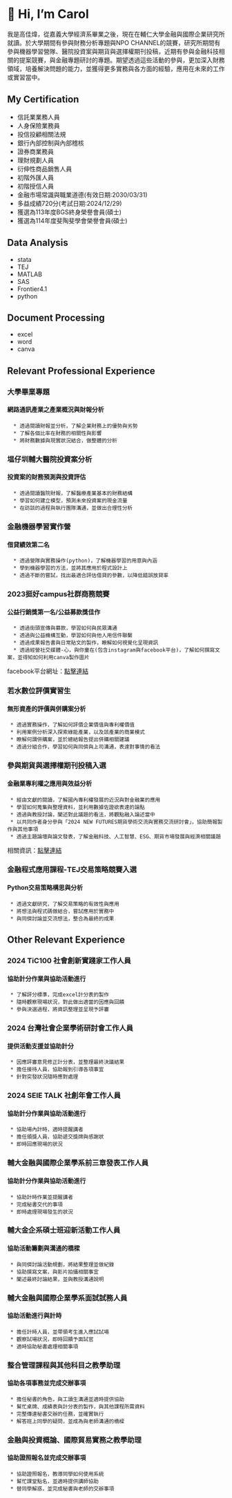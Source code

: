 # 👋 Hi, I’m Carol
我是高佳煒，從嘉義大學經濟系畢業之後，現在在輔仁大學金融與國際企業研究所就讀。於大學期間有參與財務分析專題與NPO CHANNEL的競賽，研究所期間有參與機器學習營隊、醫院投資案與期貨與選擇權期刊投稿，近期有參與金融科技相關的提案競賽，與金融專題研討的專題。期望透過這些活動的參與，更加深入財務領域，培養解決問題的能力，並獲得更多實務與各方面的經驗，應用在未來的工作或實習當中。

## My Certification 
* 信託業業務人員
* 人身保險業務員
* 投信投顧相關法規
* 銀行內部控制與內部稽核
* 證券商業務員
* 理財規劃人員
* 衍伸性商品銷售人員
* 初階外匯人員
* 初階授信人員
* 金融市場常識與職業道德(有效日期:2030/03/31)
* 多益成績720分(考試日期:2024/12/29)
* 獲選為113年度BGS終身榮譽會員(碩士)
* 獲選為114年度斐陶斐學會榮譽會員(碩士)

## Data Analysis
* stata
* TEJ
* MATLAB
* SAS
* Frontier4.1
* python

## Document Processing
* excel
* word
* canva

## Relevant Professional Experience
  ### 大學畢業專題 <BR>
   #### 網路通訊產業之產業概況與財報分析 <BR>

      * 透過閱讀財報並分析，了解企業財務上的優勢與劣勢
      * 了解各個比率在財務的相關性與影響
      * 將財務數據與現實狀況結合，做整體的分析
      
  ### 塭仔圳輔大醫院投資案分析 <BR>
   #### 投資案的財務預測與投資評估 <BR>

      * 透過閱讀醫院財報，了解醫療產業基本的財務結構
      * 學習如何建立模型，預測未來投資案的現金流量
      * 在訪談的過程與執行團隊溝通，並做出合理性分析

 ### 金融機器學習實作營 <BR>
   #### 借貸績效第二名 <BR>

      * 透過營隊與實務操作(python)，了解機器學習的用意與內涵
      * 學到機器學習的方法，並將其應用於程式設計上
      * 透過不斷的嘗試，找出最適合評估借貸的參數，以降低錯誤放貸率

 ### 2023挺好campus社群商務競賽 <BR>
   #### 公益行銷獎第一名/公益募款獎佳作 <BR>

      * 透過街頭宣傳與募款，學習如何與民眾溝通
      * 透過與公益機構互動，學習如何與他人用信件聯繫
      * 透過成果報告書與日常貼文的製作，瞭解如何視覺化呈現資訊
      * 透過經營社交媒體-心，與你童在(包含instagram與facebook平台)，了解如何撰寫文案，並得知如何利用canva製作圖片
  facebook平台網址：[點擊連結](https://reurl.cc/OMagLy)

### 若水數位評價實習生 <BR>
  #### 無形資產的評價與併購案分析 <BR>

     * 透過實務操作，了解如何評價企業價值與專利權價值
     * 利用案例分析深入探索綠能產業，以及該產業的商業模式
     * 瞭解何謂併購案，並於總結報告提出併購相關建議
     * 透過分組合作，學習如何與同儕與上司溝通，表達對事情的看法

### 參與期貨與選擇權期刊投稿入選 <BR>
  #### 金融業專利權之應用與效益分析 <BR>

     * 經由文獻的閱讀，了解國內專利權發展的近況與對金融業的應用
     * 學習如何蒐集與整理資料，並利用數據佐證欲表達的論點
     * 透過與教授討論，闡述對此議題的看法，將觀點融入論述當中
     * 以共同作者身分參與「2024 NEW FUTURES期貨學術交流與實務交流研討會」，協助簡報製作與其他事項
     * 透過主題論壇與論文發表，了解金融科技、人工智慧、ESG、期貨市場發展與經濟相關議題
 相關資訊：[點擊連結](http://ms.fib.fju.edu.tw/index.php?action=ix-detail&cid=18&id=288)

### 金融程式應用課程-TEJ交易策略競賽入選 <BR>
  #### Python交易策略構思與分析 <BR>

     * 透過文獻研究，了解交易策略的有效性與應用
     * 將想法與程式碼做結合，嘗試應用於實務中
     * 與同儕討論並交流想法，整合為最終的成果

## Other Relevant Experience
  ### 2024 TiC100 社會創新實踐家工作人員 <BR>
   #### 協助計分作業與協助活動進行 <BR>

     * 了解評分標準，完成excel計分表的製作
     * 隨時觀察現場狀況，對此做出適當的因應與回饋
     * 參與決選過程，將資訊整理並呈現予評審
     
 ### 2024 台灣社會企業學術研討會工作人員 <BR>
   #### 提供活動支援並協助計分 <BR>

     * 因應評審意見修正計分表，並整理最終決議結果
     * 擔任接待人員，協助報到引導各項事宜
     * 針對突發狀況隨時應對處理

 ### 2024 SEIE TALK 社創年會工作人員 <BR>
   #### 協助計分作業與協助活動進行 <BR>

     * 協助場內計時，適時提醒講者
     * 擔任頒獎人員，協助遞交獎牌與感謝狀
     * 即時回應現場的狀況

 ### 輔大金融與國際企業學系前三章發表工作人員 <BR>
   #### 協助計分作業與協助活動進行 <BR>

     * 協助計時作業並提醒講者
     * 完成秘書交代的事項
     * 即時處理現場發生的狀況

 ### 輔大金企系碩士班迎新活動工作人員 <BR>
   #### 協助活動籌劃與溝通的橋樑 <BR>

     * 與同儕討論活動規劃，將結果整理並做紀錄
     * 協助撰寫文案，與影片拍攝相關事宜
     * 闡述最終討論結果，並與教授溝通說明

 ### 輔大金融與國際企業學系面試試務人員 <BR>
   #### 協助活動進行與計時 <BR>

     * 擔任計時人員，並帶領考生進入應試試場
     * 觀察試場狀況，即時回饋予面試官
     * 適時協助秘書處理相關事項

 ### 整合管理課程與其他科目之教學助理 <BR>
   #### 協助各項事務並完成交辦事項 <BR>

     * 擔任秘書的角色，與工讀生溝通並適時提供協助
     * 幫忙桌牌、成績表與計分表的製作，與其他課程所需資料
     * 完整傳達秘書交辦的任務，並確實執行
     * 解答班上同學的疑問，並成為與老師溝通的橋樑

  ### 金融與投資概論、國際貿易實務之教學助理 <BR>
   #### 協助證照報名並完成交辦事項 <BR>

     * 協助證照報名，教導同學如何使用系統
     * 幫忙課堂點名，並適時提供講師協助
     * 替同學解惑，並完成秘書與老師的交辦事項
<!---
carolkao2258/carolkao2258 is a ✨ special ✨ repository because its `README.md` (this file) appears on your GitHub profile.
You can click the Preview link to take a look at your changes.
--->
